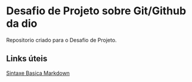 # Desafio de Projeto sobre Git/Github da dio
Repositorio criado para o Desafio de Projeto.

## Links úteis
[Sintaxe Basica Markdown](https://github.com/diegoins10/dio-desafio-gituhb-primeiro-repositorio)
